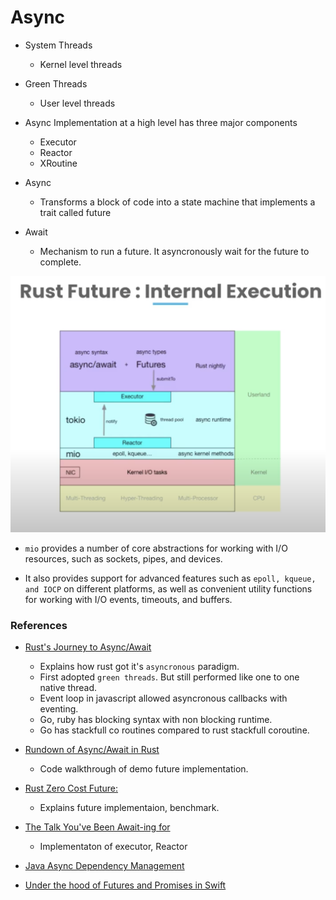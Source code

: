 # Async

- System Threads
    - Kernel level threads
- Green Threads
    - User level threads

- Async Implementation at a high level has three major components 
    - Executor
    - Reactor
    - XRoutine

- Async
    - Transforms a block of code into a state machine that implements a trait called future
- Await
    - Mechanism to run a future. It asyncronously wait for the future to complete.

![](./screen/RustFuture.png)

- `mio` provides a number of core abstractions for working with I/O resources, such as sockets, pipes, and devices.

- It also provides support for advanced features such as `epoll, kqueue, and IOCP` on different platforms, as well as convenient utility functions for working with I/O events, timeouts, and buffers.

### References

- [Rust's Journey to Async/Await](https://www.youtube.com/watch?v=lJ3NC-R3gSI)
    - Explains how rust got it's `asyncronous` paradigm.
    - First adopted `green threads`. But still performed like one to one native thread.
    - Event loop in javascript allowed asyncronous callbacks with eventing.
    - Go, ruby has blocking syntax with non blocking runtime.
    - Go has stackfull co routines compared to rust stackfull coroutine. 

- [Rundown of Async/Await in Rust](https://www.youtube.com/watch?v=IE91l4kR0wo)
    - Code walkthrough of demo future implementation.

- [Rust Zero Cost Future:](https://www.youtube.com/watch?v=skos4B5x7qE) 
    - Explains future implementaion, benchmark.

- [The Talk You've Been Await-ing for](https://www.youtube.com/watch?v=NNwK5ZPAJCk&t=306s)
    -  Implementaton of executor, Reactor

- [Java Async Dependency Management](https://gist.github.com/benjchristensen/4677544)

- [Under the hood of Futures and Promises in Swift](https://swiftbysundell.com/articles/under-the-hood-of-futures-and-promises-in-swift/)